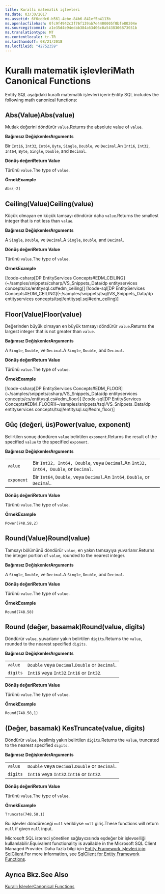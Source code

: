 ```yaml
---
title: Kurallı matematik işlevleri
ms.date: 03/30/2017
ms.assetid: 6f6cddc6-b561-4ebe-84b6-841ef5b4113b
ms.openlocfilehash: 0fc9f4942c3f76f139ab7e4400005f0bfe80204e
ms.sourcegitcommit: a1e35d4e94edab384a63406c0a5438306873031b
ms.translationtype: MT
ms.contentlocale: tr-TR
ms.lasthandoff: 08/21/2018
ms.locfileid: "42752359"
---
```

# <a name="math-canonical-functions"></a><span data-ttu-id="4016e-102">Kurallı matematik işlevleri</span><span class="sxs-lookup"><span data-stu-id="4016e-102">Math Canonical Functions</span></span>

<span data-ttu-id="4016e-103">Entity SQL aşağıdaki kurallı matematik işlevleri içerir:</span><span class="sxs-lookup"><span data-stu-id="4016e-103">Entity SQL includes the following math canonical functions:</span></span>
  
## <a name="absvalue"></a><span data-ttu-id="4016e-104">Abs(Value)</span><span class="sxs-lookup"><span data-stu-id="4016e-104">Abs(value)</span></span>

<span data-ttu-id="4016e-105">Mutlak değerini döndürür `value`.</span><span class="sxs-lookup"><span data-stu-id="4016e-105">Returns the absolute value of `value`.</span></span>

<span data-ttu-id="4016e-106">**Bağımsız Değişkenler**</span><span class="sxs-lookup"><span data-stu-id="4016e-106">**Arguments**</span></span>

<span data-ttu-id="4016e-107">Bir `Int16`, `Int32`, `Int64`, `Byte`, `Single`, `Double`, ve `Decimal`.</span><span class="sxs-lookup"><span data-stu-id="4016e-107">An `Int16`, `Int32`, `Int64`, `Byte`, `Single`, `Double`, and `Decimal`.</span></span>

<span data-ttu-id="4016e-108">**Dönüş değeri**</span><span class="sxs-lookup"><span data-stu-id="4016e-108">**Return Value**</span></span>

<span data-ttu-id="4016e-109">Türünü `value`.</span><span class="sxs-lookup"><span data-stu-id="4016e-109">The type of `value`.</span></span>

<span data-ttu-id="4016e-110">**Örnek**</span><span class="sxs-lookup"><span data-stu-id="4016e-110">**Example**</span></span>

`Abs(-2)`

## <a name="ceilingvalue"></a><span data-ttu-id="4016e-111">Ceiling(Value)</span><span class="sxs-lookup"><span data-stu-id="4016e-111">Ceiling(value)</span></span>

<span data-ttu-id="4016e-112">Küçük olmayan en küçük tamsayı döndürür daha `value`.</span><span class="sxs-lookup"><span data-stu-id="4016e-112">Returns the smallest integer that is not less than `value`.</span></span>

<span data-ttu-id="4016e-113">**Bağımsız Değişkenler**</span><span class="sxs-lookup"><span data-stu-id="4016e-113">**Arguments**</span></span>

<span data-ttu-id="4016e-114">A `Single`, `Double`, ve `Decimal`.</span><span class="sxs-lookup"><span data-stu-id="4016e-114">A `Single`, `Double`, and `Decimal`.</span></span>

<span data-ttu-id="4016e-115">**Dönüş değeri**</span><span class="sxs-lookup"><span data-stu-id="4016e-115">**Return Value**</span></span>

<span data-ttu-id="4016e-116">Türünü `value`.</span><span class="sxs-lookup"><span data-stu-id="4016e-116">The type of `value`.</span></span>

<span data-ttu-id="4016e-117">**Örnek**</span><span class="sxs-lookup"><span data-stu-id="4016e-117">**Example**</span></span>

[!code-csharp[DP EntityServices Concepts#EDM_CEILING](~/samples/snippets/csharp/VS_Snippets_Data/dp entityservices concepts/cs/entitysql.cs#edm_ceiling)]
[!code-sql[DP EntityServices Concepts#EDM_CEILING](~/samples/snippets/tsql/VS_Snippets_Data/dp entityservices concepts/tsql/entitysql.sql#edm_ceiling)]

## <a name="floorvalue"></a><span data-ttu-id="4016e-118">Floor(Value)</span><span class="sxs-lookup"><span data-stu-id="4016e-118">Floor(value)</span></span>

<span data-ttu-id="4016e-119">Değerinden büyük olmayan en büyük tamsayı döndürür `value`.</span><span class="sxs-lookup"><span data-stu-id="4016e-119">Returns the largest integer that is not greater than `value`.</span></span>

<span data-ttu-id="4016e-120">**Bağımsız Değişkenler**</span><span class="sxs-lookup"><span data-stu-id="4016e-120">**Arguments**</span></span>

<span data-ttu-id="4016e-121">A `Single`, `Double`, ve `Decimal`.</span><span class="sxs-lookup"><span data-stu-id="4016e-121">A `Single`, `Double`, and `Decimal`.</span></span>

<span data-ttu-id="4016e-122">**Dönüş değeri**</span><span class="sxs-lookup"><span data-stu-id="4016e-122">**Return Value**</span></span>

<span data-ttu-id="4016e-123">Türünü `value`.</span><span class="sxs-lookup"><span data-stu-id="4016e-123">The type of `value`.</span></span>

<span data-ttu-id="4016e-124">**Örnek**</span><span class="sxs-lookup"><span data-stu-id="4016e-124">**Example**</span></span>

[!code-csharp[DP EntityServices Concepts#EDM_FLOOR](~/samples/snippets/csharp/VS_Snippets_Data/dp entityservices concepts/cs/entitysql.cs#edm_floor)]
[!code-sql[DP EntityServices Concepts#EDM_FLOOR](~/samples/snippets/tsql/VS_Snippets_Data/dp entityservices concepts/tsql/entitysql.sql#edm_floor)]

## <a name="powervalue-exponent"></a><span data-ttu-id="4016e-125">Güç (değeri, üs)</span><span class="sxs-lookup"><span data-stu-id="4016e-125">Power(value, exponent)</span></span>

<span data-ttu-id="4016e-126">Belirtilen sonuç döndüren `value` belirtilen `exponent`.</span><span class="sxs-lookup"><span data-stu-id="4016e-126">Returns the result of the specified `value` to the specified `exponent`.</span></span>

<span data-ttu-id="4016e-127">**Bağımsız Değişkenler**</span><span class="sxs-lookup"><span data-stu-id="4016e-127">**Arguments**</span></span>

|  |  |
|--|--|
|`value` | <span data-ttu-id="4016e-128">Bir `Int32, Int64, Double`, veya `Decimal`.</span><span class="sxs-lookup"><span data-stu-id="4016e-128">An `Int32, Int64, Double`, or `Decimal`.</span></span> |
|`exponent` | <span data-ttu-id="4016e-129">Bir `Int64`, `Double`, veya `Decimal`.</span><span class="sxs-lookup"><span data-stu-id="4016e-129">An `Int64`, `Double`, or `Decimal`.</span></span> |

<span data-ttu-id="4016e-130">**Dönüş değeri**</span><span class="sxs-lookup"><span data-stu-id="4016e-130">**Return Value**</span></span>

<span data-ttu-id="4016e-131">Türünü `value`.</span><span class="sxs-lookup"><span data-stu-id="4016e-131">The type of `value`.</span></span>

<span data-ttu-id="4016e-132">**Örnek**</span><span class="sxs-lookup"><span data-stu-id="4016e-132">**Example**</span></span>

`Power(748.58,2)`

## <a name="roundvalue"></a><span data-ttu-id="4016e-133">Round(Value)</span><span class="sxs-lookup"><span data-stu-id="4016e-133">Round(value)</span></span>

<span data-ttu-id="4016e-134">Tamsayı bölümünü döndürür `value`, en yakın tamsayıya yuvarlanır.</span><span class="sxs-lookup"><span data-stu-id="4016e-134">Returns the integer portion of `value`, rounded to the nearest integer.</span></span>

<span data-ttu-id="4016e-135">**Bağımsız Değişkenler**</span><span class="sxs-lookup"><span data-stu-id="4016e-135">**Arguments**</span></span>

<span data-ttu-id="4016e-136">A `Single`, `Double`, ve `Decimal`.</span><span class="sxs-lookup"><span data-stu-id="4016e-136">A `Single`, `Double`, and `Decimal`.</span></span>

<span data-ttu-id="4016e-137">**Dönüş değeri**</span><span class="sxs-lookup"><span data-stu-id="4016e-137">**Return Value**</span></span>

<span data-ttu-id="4016e-138">Türünü `value`.</span><span class="sxs-lookup"><span data-stu-id="4016e-138">The type of `value`.</span></span>

<span data-ttu-id="4016e-139">**Örnek**</span><span class="sxs-lookup"><span data-stu-id="4016e-139">**Example**</span></span>

`Round(748.58)`

## <a name="roundvalue-digits"></a><span data-ttu-id="4016e-140">Round (değer, basamak)</span><span class="sxs-lookup"><span data-stu-id="4016e-140">Round(value, digits)</span></span>

<span data-ttu-id="4016e-141">Döndürür `value`, yuvarlanır yakın belirtilen `digits`.</span><span class="sxs-lookup"><span data-stu-id="4016e-141">Returns the `value`, rounded to the nearest specified `digits`.</span></span>

<span data-ttu-id="4016e-142">**Bağımsız Değişkenler**</span><span class="sxs-lookup"><span data-stu-id="4016e-142">**Arguments**</span></span>

|  |  |
|--|--|
|`value`|<span data-ttu-id="4016e-143">`Double` veya `Decimal`.</span><span class="sxs-lookup"><span data-stu-id="4016e-143">`Double` or `Decimal`.</span></span>|
|`digits`|<span data-ttu-id="4016e-144">`Int16` veya `Int32`.</span><span class="sxs-lookup"><span data-stu-id="4016e-144">`Int16` or `Int32`.</span></span>|

<span data-ttu-id="4016e-145">**Dönüş değeri**</span><span class="sxs-lookup"><span data-stu-id="4016e-145">**Return Value**</span></span>

<span data-ttu-id="4016e-146">Türünü `value`.</span><span class="sxs-lookup"><span data-stu-id="4016e-146">The type of `value`.</span></span>

<span data-ttu-id="4016e-147">**Örnek**</span><span class="sxs-lookup"><span data-stu-id="4016e-147">**Example**</span></span>

`Round(748.58,1)`

## <a name="truncatevalue-digits"></a><span data-ttu-id="4016e-148">(Değer, basamak) Kes</span><span class="sxs-lookup"><span data-stu-id="4016e-148">Truncate(value, digits)</span></span>

<span data-ttu-id="4016e-149">Döndürür `value`, kesilmiş yakın belirtilen `digits`.</span><span class="sxs-lookup"><span data-stu-id="4016e-149">Returns the `value`, truncated to the nearest specified `digits`.</span></span>

<span data-ttu-id="4016e-150">**Bağımsız Değişkenler**</span><span class="sxs-lookup"><span data-stu-id="4016e-150">**Arguments**</span></span>

|  |  |
|--|--|
|`value`|<span data-ttu-id="4016e-151">`Double` veya `Decimal`.</span><span class="sxs-lookup"><span data-stu-id="4016e-151">`Double` or `Decimal`.</span></span>|
|`digits`|<span data-ttu-id="4016e-152">`Int16` veya `Int32`.</span><span class="sxs-lookup"><span data-stu-id="4016e-152">`Int16` or `Int32`.</span></span>|

<span data-ttu-id="4016e-153">**Dönüş değeri**</span><span class="sxs-lookup"><span data-stu-id="4016e-153">**Return Value**</span></span>

<span data-ttu-id="4016e-154">Türünü `value`.</span><span class="sxs-lookup"><span data-stu-id="4016e-154">The type of `value`.</span></span>

<span data-ttu-id="4016e-155">**Örnek**</span><span class="sxs-lookup"><span data-stu-id="4016e-155">**Example**</span></span>

`Truncate(748.58,1)`  
  
 <span data-ttu-id="4016e-156">Bu işlevler döndüreceği `null` verildiyse `null` giriş.</span><span class="sxs-lookup"><span data-stu-id="4016e-156">These functions will return `null` if given `null` input.</span></span>  
  
 <span data-ttu-id="4016e-157">Microsoft SQL istemci yönetilen sağlayıcısında eşdeğer bir işlevselliği kullanılabilir.</span><span class="sxs-lookup"><span data-stu-id="4016e-157">Equivalent functionality is available in the Microsoft SQL Client Managed Provider.</span></span> <span data-ttu-id="4016e-158">Daha fazla bilgi için [Entity Framework işlevleri için SqlClient](../../../../../../docs/framework/data/adonet/ef/sqlclient-for-ef-functions.md).</span><span class="sxs-lookup"><span data-stu-id="4016e-158">For more information, see [SqlClient for Entity Framework Functions](../../../../../../docs/framework/data/adonet/ef/sqlclient-for-ef-functions.md).</span></span>  
  
## <a name="see-also"></a><span data-ttu-id="4016e-159">Ayrıca Bkz.</span><span class="sxs-lookup"><span data-stu-id="4016e-159">See Also</span></span>  
 [<span data-ttu-id="4016e-160">Kurallı İşlevler</span><span class="sxs-lookup"><span data-stu-id="4016e-160">Canonical Functions</span></span>](../../../../../../docs/framework/data/adonet/ef/language-reference/canonical-functions.md)
